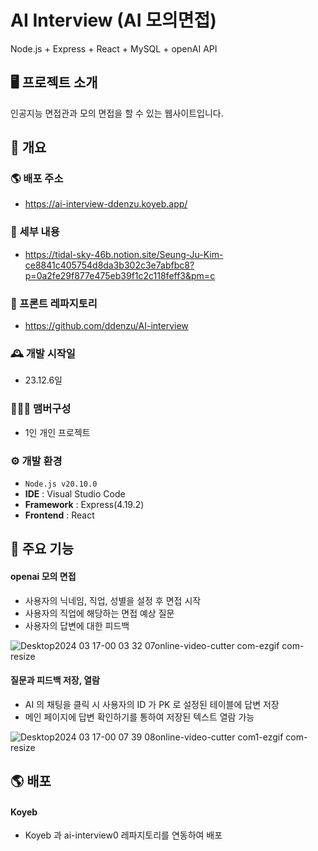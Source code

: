# AI Interview (AI 모의면접)
Node.js + Express + React + MySQL + openAI API

## 🖥️ 프로젝트 소개
인공지능 면접관과 모의 면접을 할 수 있는 웹사이트입니다.
<br>

## 📌 개요
### 🌎 배포 주소
 - https://ai-interview-ddenzu.koyeb.app/

### 📃 세부 내용
 - https://tidal-sky-46b.notion.site/Seung-Ju-Kim-ce8841c405754d8da3b302c3e7abfbc8?p=0a2fe29f877e475eb39f1c2c118feff3&pm=c

### 📍 프론트 레파지토리
 - https://github.com/ddenzu/AI-interview


### 🕰️ 개발 시작일
 - 23.12.6일

### 🧑‍🤝‍🧑 맴버구성
 - 1인 개인 프로젝트

### ⚙️ 개발 환경
- `Node.js v20.10.0`
- **IDE** : Visual Studio Code
- **Framework** : Express(4.19.2)
- **Frontend** : React

## 📌 주요 기능
#### openai 모의 면접
- 사용자의 닉네임, 직업, 성별을 설정 후 면접 시작
- 사용자의 직업에 해당하는 면접 예상 질문
- 사용자의 답변에 대한 피드백
  
![Desktop2024 03 17-00 03 32 07online-video-cutter com-ezgif com-resize](https://github.com/user-attachments/assets/1275b231-2e88-4a67-87be-9f2ed769a42b)


#### 질문과 피드백 저장, 열람
- AI 의 채팅을 클릭 시 사용자의 ID 가 PK 로 설정된 테이블에 답변 저장
- 메인 페이지에 답변 확인하기를 통하여 저장된 텍스트 열람 가능

![Desktop2024 03 17-00 07 39 08online-video-cutter com1-ezgif com-resize](https://github.com/user-attachments/assets/def766af-35a9-4147-8c60-eeeab51e8c58)

## 🌎 배포
#### Koyeb
- Koyeb 과 ai-interview0 레파지토리를 연동하여 배포
